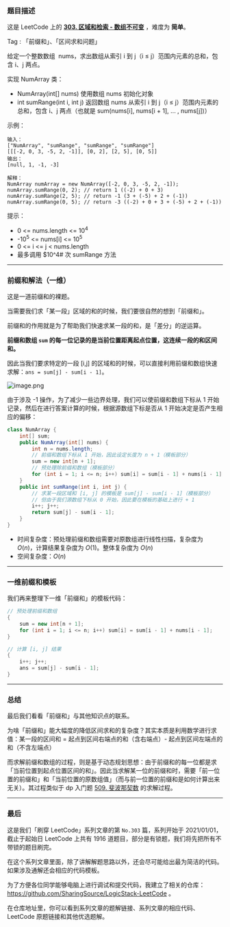### 题目描述

这是 LeetCode 上的 **[303. 区域和检索 - 数组不可变](https://leetcode-cn.com/problems/range-sum-query-immutable/solution/sha-shi-qian-zhui-he-ya-tu-jie-qian-zhui-0rla/)** ，难度为 **简单**。

Tag : 「前缀和」、「区间求和问题」



给定一个整数数组  nums，求出数组从索引 i 到 j（i ≤ j）范围内元素的总和，包含 i、j 两点。

实现 NumArray 类：
* NumArray(int[] nums) 使用数组 nums 初始化对象
* int sumRange(int i, int j) 返回数组 nums 从索引 i 到 j（i ≤ j）范围内元素的总和，包含 i、j 两点（也就是 sum(nums[i], nums[i + 1], ... , nums[j])）


示例：
```
输入：
["NumArray", "sumRange", "sumRange", "sumRange"]
[[[-2, 0, 3, -5, 2, -1]], [0, 2], [2, 5], [0, 5]]
输出：
[null, 1, -1, -3]

解释：
NumArray numArray = new NumArray([-2, 0, 3, -5, 2, -1]);
numArray.sumRange(0, 2); // return 1 ((-2) + 0 + 3)
numArray.sumRange(2, 5); // return -1 (3 + (-5) + 2 + (-1)) 
numArray.sumRange(0, 5); // return -3 ((-2) + 0 + 3 + (-5) + 2 + (-1))
```

提示：
* 0 <= nums.length <= $10^4$
* -$10^5$ <= nums[i] <= $10^5$
* 0 <= i <= j < nums.length
* 最多调用 $10^4# 次 sumRange 方法


---

### 前缀和解法（一维）

这是一道前缀和的裸题。

当需要我们求「某一段」区域的和的时候，我们要很自然的想到「前缀和」。

前缀和的作用就是为了帮助我们快速求某一段的和，是「差分」的逆运算。

**前缀和数组 `sum` 的每一位记录的是当前位置距离起点位置，这连续一段的和区间和。**

因此当我们要求特定的一段 [i,j] 的区域和的时候，可以直接利用前缀和数组快速求解：`ans = sum[j] - sum[i - 1]`。

![image.png](https://pic.leetcode-cn.com/1614563503-eNCXNU-image.png)

由于涉及 -1 操作，为了减少一些边界处理，我们可以使前缀和数组下标从 1 开始记录，然后在进行答案计算的时候，根据源数组下标是否从 1 开始决定是否产生相应的偏移：

```java
class NumArray {
    int[] sum;
    public NumArray(int[] nums) {
        int n = nums.length;
        // 前缀和数组下标从 1 开始，因此设定长度为 n + 1（模板部分）
        sum = new int[n + 1];
        // 预处理除前缀和数组（模板部分）
        for (int i = 1; i <= n; i++) sum[i] = sum[i - 1] + nums[i - 1];
    }
    public int sumRange(int i, int j) {
        // 求某一段区域和 [i, j] 的模板是 sum[j] - sum[i - 1]（模板部分）
        // 但由于我们源数组下标从 0 开始，因此要在模板的基础上进行 + 1
        i++; j++;
        return sum[j] - sum[i - 1];
    }
}
```
* 时间复杂度：预处理前缀和数组需要对原数组进行线性扫描，复杂度为 $O(n)$，计算结果复杂度为 $O(1)$。整体复杂度为 $O(n)$
* 空间复杂度：$O(n)$

***

### 一维前缀和模板

我们再来整理下一维「前缀和」的模板代码：

```java
// 预处理前缀和数组
{    
    sum = new int[n + 1];
    for (int i = 1; i <= n; i++) sum[i] = sum[i - 1] + nums[i - 1];
}

// 计算 [i, j] 结果
{
    i++; j++;
    ans = sum[j] - sum[i - 1];
}
```

***

### 总结

最后我们看看「前缀和」与其他知识点的联系。

为啥「前缀和」能大幅度的降低区间求和的复杂度？其实本质是利用数学进行求值：某一段的区间和 = 起点到区间右端点的和（含右端点）- 起点到区间左端点的和（不含左端点）

而求解前缀和数组的过程，则是基于动态规划思想：由于前缀和的每一位都是求「当前位置到起点位置区间的和」。因此当求解某一位的前缀和时，需要「前一位置的前缀和」和「当前位置的原数组值」（而与前一位置的前缀和是如何计算出来无关）。其过程类似于 dp 入门题 [509. 斐波那契数](https://leetcode-cn.com/problems/fibonacci-number/) 的求解过程。


---

### 最后

这是我们「刷穿 LeetCode」系列文章的第 `No.303` 篇，系列开始于 2021/01/01，截止于起始日 LeetCode 上共有 1916 道题目，部分是有锁题，我们将先把所有不带锁的题目刷完。

在这个系列文章里面，除了讲解解题思路以外，还会尽可能给出最为简洁的代码。如果涉及通解还会相应的代码模板。

为了方便各位同学能够电脑上进行调试和提交代码，我建立了相关的仓库：https://github.com/SharingSource/LogicStack-LeetCode 。

在仓库地址里，你可以看到系列文章的题解链接、系列文章的相应代码、LeetCode 原题链接和其他优选题解。

